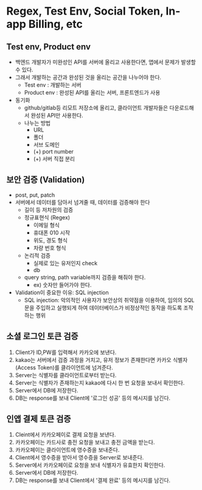 # Regex, Test Env, Social Token, In-app Billing, etc

## Test env, Product env

- 백엔드 개발자가 미완성인 API를 서버에 올리고 사용한다면, 앱에서 문제가 발생할 수 있다.
- 그래서 개발하는 공간과 완성된 것을 올리는 공간을 나누어야 한다.
    - Test env : 개발하는 서버
    - Product env : 완성된 API를 올리는 서버, 프론트엔드가 사용
- 동기화
    - github/gitlab등 리모트 저장소에 올리고, 클라이언트 개발자들은 다운로드해서 완성된 API만 사용한다.
    - 나누는 방법
        - URL
        - 폴더
        - 서브 도메인
        - (+) port number
        - (+) 서버 직접 분리

## 보안 검증 (Validation)

- post, put, patch
- 서버에서 데이터를 담아서 넘겨줄 때, 데이터를 검증해야 한다
    - 길이 등 저차원의 검증
    - 정규표현식 (Regex)
        - 이메일 형식
        - 휴대폰 010 시작
        - 위도, 경도 형식
        - 차량 번호 형식
    - 논리적 검증
        - 실제로 있는 유저인지 check
        - db
    - query string, path variable까지 검증을 해줘야 한다.
        - ex) 숫자만 들어가야 한다.
- Validation이 중요한 이유: SQL injection
    - SQL injection: 악의적인 사용자가 보안상의 취약점을 이용하여, 임의의 SQL 문을 주입하고 실행되게 하여 데이터베이스가 비정상적인 동작을 하도록 조작하는 행위

## 소셜 로그인 토큰 검증

1. Client가 ID,PW를 입력해서 카카오에 보낸다.
2. kakao는 서버에서 검증 과정을 거치고, 유저 정보가 존재한다면 카카오 식별자(Access Token)를 클라이언트에 넘겨준다.
3. Server는 식별자를 클라이언트로부터 받는다.
4. Server는 식별자가 존재하는지 kakao에 다시 한 번 요청을 보내서 확인한다.
5.  Server에서 DB에 저장한다. 
6. DB는 response를 보내 Client에 '로그인 성공' 등의 메시지를 남긴다.

## 인앱 결제 토큰 검증

1. Cleint에서 카카오페이로 결제 요청을 보낸다.
2. 카카오페이는 카드사로 충전 요청을 보내고 충전 금액을 받는다.
3. 카카오페이는 클라이언트에 영수증을 보내준다.
4. Client에서 영수증을 받아서 영수증을 Server로 보내준다.
5. Server에서 카카오페이로 요청을 보내 식별자가 유효한지 확인한다.
6. Server에서 DB에 저장한다.
7. DB는 response를 보내 Client에서 '결제 완료' 등의 메시지를 남긴다.